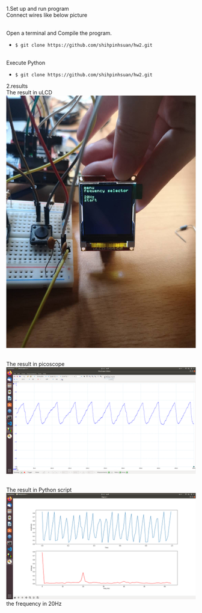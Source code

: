 1.Set up and run program
<br>Connect wires like below picture<br>

<br>Open a terminal and Compile the program.<br>
* `$ git clone https://github.com/shihpinhsuan/hw2.git`

<br>Execute Python<br>
* `$ git clone https://github.com/shihpinhsuan/hw2.git`

2.results
<br>The result in uLCD<br>
![image](https://github.com/shihpinhsuan/hw2/blob/master/398368.jpg)

<br>The result in picoscope<br>
![image](https://github.com/shihpinhsuan/hw2/blob/master/Screenshot%20from%202021-03-28%2015-44-08.png)

<br>The result in Python script<br>
![image](https://github.com/shihpinhsuan/hw2/blob/master/Screenshot%20from%202021-03-28%2015-44-18.png)
the frequency in 20Hz
